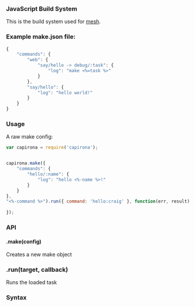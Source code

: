 ### JavaScript Build System

This is the build system used for [mesh](/crcn/mesh).

### Example make.json file:

```javascript
{
	"commands": {
		"web": {
			"say/hello -> debug/:task": {
				"log": "make <%=task %>"
			}
		},
		"say/hello": {
			"log": "hello world!"
		}
	}
}	
```

### Usage


A raw make config:

```javascript
var capirona = require('capirona');


capirona.make({
	"commands": {
		"hello/:name": {
			"log": "hello <%-name %>!"
		}
	}	
},
"<%-command %>").run({ command: 'hello:craig' }, function(err, result) {
	
});

```



### API

#### .make(config) 

Creates a new make object


### .run(target, callback)

Runs the loaded task

### Syntax

